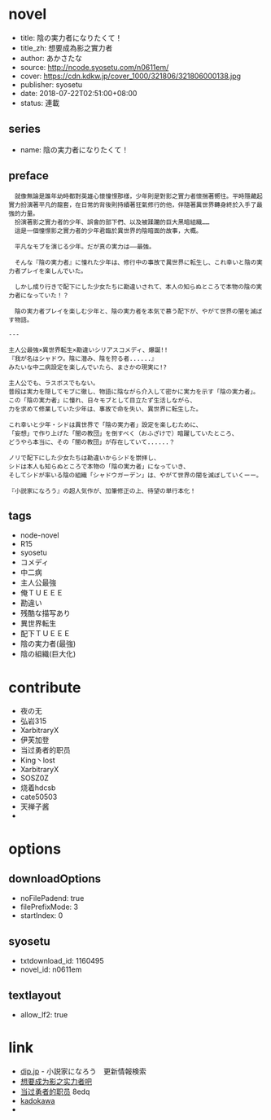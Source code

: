 # novel

- title: 陰の実力者になりたくて！
- title_zh: 想要成為影之實力者
- author: あかさたな
- source: http://ncode.syosetu.com/n0611em/
- cover: https://cdn.kdkw.jp/cover_1000/321806/321806000138.jpg
- publisher: syosetu
- date: 2018-07-22T02:51:00+08:00
- status: 連載

## series

- name: 陰の実力者になりたくて！

## preface


```
　就像無論是誰年幼時都對英雄心懷憧憬那樣，少年則是對影之實力者懷揣著嚮往。平時隱藏起實力扮演著平凡的龍套，在日常的背後則持續著狂氣修行的他，伴隨著異世界轉身終於入手了最強的力量。
　扮演著影之實力者的少年、誤會的部下們、以及被蹂躪的巨大黑暗組織……
　這是一個憧憬影之實力者的少年君臨於異世界的陰暗面的故事，大概。

　平凡なモブを演じる少年。だが真の実力は――最強。

　そんな『陰の実力者』に憧れた少年は、修行中の事故で異世界に転生し、これ幸いと陰の実力者プレイを楽しんでいた。

　しかし成り行きで配下にした少女たちに勘違いされて、本人の知らぬところで本物の陰の実力者になっていた！？

　陰の実力者プレイを楽しむ少年と、陰の実力者を本気で慕う配下が、やがて世界の闇を滅ぼす物語。

---

主人公最強×異世界転生×勘違いシリアスコメディ、爆誕!!
『我が名はシャドウ。陰に潜み、陰を狩る者......』  
みたいな中二病設定を楽しんでいたら、まさかの現実に!?  

主人公でも、ラスボスでもない。  
普段は実力を隠してモブに徹し、物語に陰ながら介入して密かに実力を示す「陰の実力者」。  
この「陰の実力者」に憧れ、日々モブとして目立たず生活しながら、  
力を求めて修業していた少年は、事故で命を失い、異世界に転生した。  

これ幸いと少年・シドは異世界で「陰の実力者」設定を楽しむために、  
「妄想」で作り上げた「闇の教団」を倒すべく（おふざけで）暗躍していたところ、  
どうやら本当に、その「闇の教団」が存在していて......？  

ノリで配下にした少女たちは勘違いからシドを崇拝し、  
シドは本人も知らぬところで本物の「陰の実力者」になっていき、  
そしてシドが率いる陰の組織「シャドウガーデン」は、やがて世界の闇を滅ぼしていくーー。  

『小説家になろう』の超人気作が、加筆修正の上、待望の単行本化！

```

## tags

- node-novel
- R15
- syosetu
- コメディ
- 中二病
- 主人公最強
- 俺ＴＵＥＥＥ
- 勘違い
- 残酷な描写あり
- 異世界転生
- 配下ＴＵＥＥＥ
- 陰の実力者(最強)
- 陰の組織(巨大化)

# contribute

- 夜の无
- 弘岩315
- XarbitraryX
- 伊芙加登
- 当过勇者的职员
- King丶lost
- XarbitraryX
- SOSZ0Z
- 烧着hdcsb
- cate50503
- 天禅子酱
- 

# options

## downloadOptions

- noFilePadend: true
- filePrefixMode: 3
- startIndex: 0

## syosetu

- txtdownload_id: 1160495
- novel_id: n0611em

## textlayout

- allow_lf2: true

# link

- [dip.jp](https://narou.dip.jp/search.php?text=n0611em&novel=all&genre=all&new_genre=all&length=0&down=0&up=100) - 小説家になろう　更新情報検索
- [想要成为影之实力者吧](https://tieba.baidu.com/f?kw=%E6%83%B3%E8%A6%81%E6%88%90%E4%B8%BA%E5%BD%B1%E4%B9%8B%E5%AE%9E%E5%8A%9B%E8%80%85&ie=utf-8&tp=0 "想要成为影之实力者")
- [当过勇者的职员](https://pan.baidu.com/s/1ROkx_9avE2NupIPXyPX87Q) 8edq
- [kadokawa](https://www.kadokawa.co.jp/product/321806000138/)
- 



